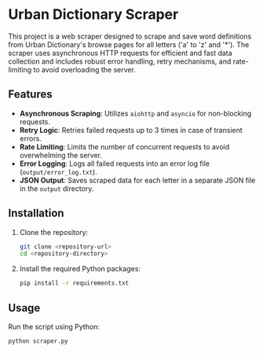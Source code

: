 # Urban Dictionary Scraper

This project is a web scraper designed to scrape and save word definitions from Urban Dictionary's browse pages for all letters ('a' to 'z' and '*'). The scraper uses asynchronous HTTP requests for efficient and fast data collection and includes robust error handling, retry mechanisms, and rate-limiting to avoid overloading the server.

## Features
- **Asynchronous Scraping**: Utilizes `aiohttp` and `asyncio` for non-blocking requests.
- **Retry Logic**: Retries failed requests up to 3 times in case of transient errors.
- **Rate Limiting**: Limits the number of concurrent requests to avoid overwhelming the server.
- **Error Logging**: Logs all failed requests into an error log file (`output/error_log.txt`).
- **JSON Output**: Saves scraped data for each letter in a separate JSON file in the `output` directory.

## Installation

1. Clone the repository:
    ```bash
    git clone <repository-url>
    cd <repository-directory>
    ```

2. Install the required Python packages:
    ```bash
    pip install -r requirements.txt
    ```

## Usage

Run the script using Python:
```bash
python scraper.py
